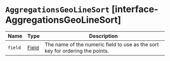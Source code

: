 # `AggregationsGeoLineSort` [interface-AggregationsGeoLineSort]

| Name | Type | Description |
| - | - | - |
| `field` | [Field](./Field.md) | The name of the numeric field to use as the sort key for ordering the points. |
